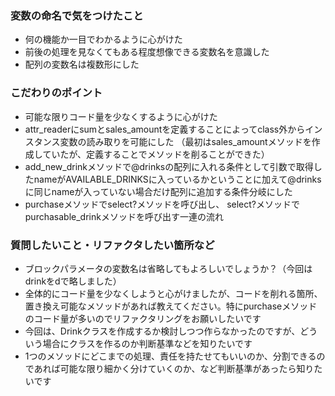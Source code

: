 ### 変数の命名で気をつけたこと
- 何の機能か一目でわかるように心がけた
- 前後の処理を見なくてもある程度想像できる変数名を意識した
- 配列の変数名は複数形にした

### こだわりのポイント
- 可能な限りコード量を少なくするように心がけた
- attr_readerにsumとsales_amountを定義することによってclass外からインスタンス変数の読み取りを可能にした
（最初はsales_amountメソッドを作成していたが、定義することでメソッドを削ることができた）
- add_new_drinkメソッドで@drinksの配列に入れる条件として引数で取得したnameがAVAILABLE_DRINKSに入っているかということに加えて@drinksに同じnameが入っていない場合だけ配列に追加する条件分岐にした
- purchaseメソッドでselect?メソッドを呼び出し、 select?メソッドでpurchasable_drinkメソッドを呼び出す一連の流れ

### 質問したいこと・リファクタしたい箇所など
- ブロックパラメータの変数名は省略してもよろしいでしょうか？（今回はdrinkをdで略しました）
- 全体的にコード量を少なくしようと心がけましたが、コードを削れる箇所、置き換え可能なメソッドがあれば教えてください。特にpurchaseメソッドのコード量が多いのでリファクタリングをお願いしたいです
- 今回は、Drinkクラスを作成するか検討しつつ作らなかったのですが、どういう場合にクラスを作るのか判断基準などを知りたいです
- 1つのメソッドにどこまでの処理、責任を持たせてもいいのか、分割できるのであれば可能な限り細かく分けていくのか、など判断基準があったら知りたいです

